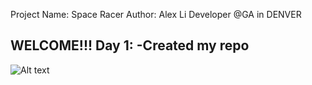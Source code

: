 Project Name: Space Racer
Author: Alex Li
Developer @GA in DENVER

WELCOME!!!
Day 1:
-Created my repo
-

![Alt text](../img/wireframe1.JPG "First Wireframe")
